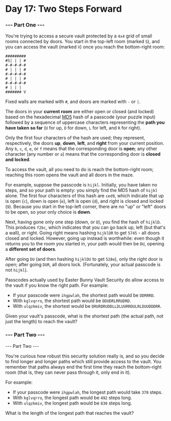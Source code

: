# Day 17: Two Steps Forward

### --- Part One ---

You're trying to access a secure vault protected by a ```4x4``` grid of small rooms connected by doors. You start in the top-left room (marked ```S```), and you can access the vault (marked ```V```) once you reach the bottom-right room:

```
#########
#S| | | #
#-#-#-#-#
# | | | #
#-#-#-#-#
# | | | #
#-#-#-#-#
# | | |  
####### V
```

Fixed walls are marked with ```#```, and doors are marked with ```-``` or ```|```.

The doors in your **current room** are either open or closed (and locked) based on the hexadecimal [MD5](https://en.wikipedia.org/wiki/MD5) hash of a passcode (your puzzle input) followed by a sequence of uppercase characters representing the **path you have taken so far** (```U``` for up, ```D``` for down, ```L``` for left, and ```R``` for right).

Only the first four characters of the hash are used; they represent, respectively, the doors **up**, **down**, **left**, and **right** from your current position. Any ```b```, ```c```, ```d```, ```e```, or ```f``` means that the corresponding door is **open**; any other character (any number or ```a```) means that the corresponding door is **closed and locked**.

To access the vault, all you need to do is reach the bottom-right room; reaching this room opens the vault and all doors in the maze.

For example, suppose the passcode is ```hijkl```. Initially, you have taken no steps, and so your path is empty: you simply find the MD5 hash of ```hijkl``` alone. The first four characters of this hash are ```ced9```, which indicate that up is open (```c```), down is open (```e```), left is open (```d```), and right is closed and locked (```9```). Because you start in the top-left corner, there are no "up" or "left" doors to be open, so your only choice is **down**.

Next, having gone only one step (down, or ```D```), you find the hash of ```hijklD```. This produces ```f2bc```, which indicates that you can go back up, left (but that's a wall), or right. Going right means hashing ```hijklDR``` to get ```5745``` - all doors closed and locked. However, going up instead is worthwhile: even though it returns you to the room you started in, your path would then be ```DU```, opening a **different set of doors**.

After going ```DU``` (and then hashing ```hijklDU``` to get ```528e```), only the right door is open; after going ```DUR```, all doors lock. (Fortunately, your actual passcode is not ```hijkl```).

Passcodes actually used by Easter Bunny Vault Security do allow access to the vault if you know the right path. For example:

* If your passcode were ```ihgpwlah```, the shortest path would be ```DDRRRD```.
* With ```kglvqrro```, the shortest path would be ```DDUDRLRRUDRD```.
* With ```ulqzkmiv```, the shortest would be ```DRURDRUDDLLDLUURRDULRLDUUDDDRR```.

Given your vault's passcode, what is the shortest path (the actual path, not just the length) to reach the vault?

### --- Part Two ---

--- Part Two ---

You're curious how robust this security solution really is, and so you decide to find longer and longer paths which still provide access to the vault. You remember that paths always end the first time they reach the bottom-right room (that is, they can never pass through it, only end in it).

For example:

* If your passcode were ```ihgpwlah```, the longest path would take ```370``` steps.
* With ```kglvqrro```, the longest path would be ```492``` steps long.
* With ```ulqzkmiv```, the longest path would be ``830`` steps long.

What is the length of the longest path that reaches the vault?


